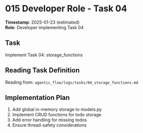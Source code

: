 # 015 Developer Role - Task 04
**Timestamp**: 2025-01-23 (estimated)  
**Role**: Developer implementing Task 04

## Task
Implement Task 04: storage_functions

## Reading Task Definition
Reading from: `agentic_flow/logs/tasks/04_storage_functions.md`

## Implementation Plan
1. Add global in-memory storage to models.py
2. Implement CRUD functions for todo storage
3. Add error handling for missing todos
4. Ensure thread-safety considerations